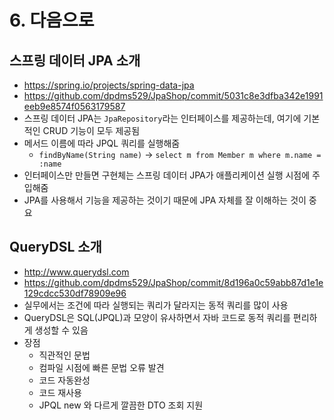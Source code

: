 # 6. 다음으로

## 스프링 데이터 JPA 소개
- <https://spring.io/projects/spring-data-jpa>
- <https://github.com/dpdms529/JpaShop/commit/5031c8e3dfba342e1991eeb9e8574f0563179587>
- 스프링 데이터 JPA는 `JpaRepository`라는 인터페이스를 제공하는데, 여기에 기본적인 CRUD 기능이 모두 제공됨
- 메서드 이름에 따라 JPQL 쿼리를 실행해줌
  - `findByName(String name)` -> `select m from Member m where m.name = :name`
- 인터페이스만 만들면 구현체는 스프링 데이터 JPA가 애플리케이션 실행 시점에 주입해줌
- JPA를 사용해서 기능을 제공하는 것이기 때문에 JPA 자체를 잘 이해하는 것이 중요

## QueryDSL 소개
- <http://www.querydsl.com>
- <https://github.com/dpdms529/JpaShop/commit/8d196a0c59abb87d1e1e129cdcc530df78909e96>
- 실무에서는 조건에 따라 실행되는 쿼리가 달라지는 동적 쿼리를 많이 사용
- QueryDSL은 SQL(JPQL)과 모양이 유사하면서 자바 코드로 동적 쿼리를 편리하게 생성할 수 있음
- 장점
  - 직관적인 문법
  - 컴파일 시점에 빠른 문법 오류 발견
  - 코드 자동완성
  - 코드 재사용
  - JPQL new 와 다르게 깔끔한 DTO 조회 지원
